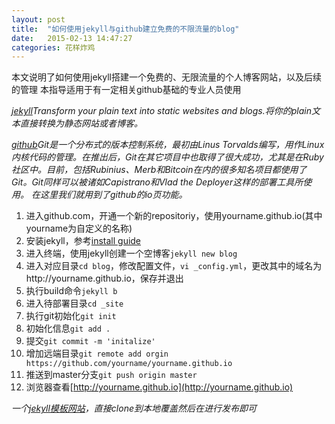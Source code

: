 ```yaml
---
layout: post
title:  "如何使用jekyll与github建立免费的不限流量的blog"
date:   2015-02-13 14:47:27
categories: 花样炸鸡
---
```

本文说明了如何使用jekyll搭建一个免费的、无限流量的个人博客网站，以及后续的管理
本指导适用于有一定相关github基础的专业人员使用

*[jekyll](http://jekyllrb.com/)Transform your plain text into static websites and blogs.将你的plain文本直接转换为静态网站或者博客。*

*[github](http://www.github.com)Git是一个分布式的版本控制系统，最初由Linus Torvalds编写，用作Linux内核代码的管理。在推出后，Git在其它项目中也取得了很大成功，尤其是在Ruby社区中。目前，包括Rubinius、Merb和Bitcoin在内的很多知名项目都使用了Git。Git同样可以被诸如Capistrano和Vlad the Deployer这样的部署工具所使用。*
*在这里我们就用到了github的io页功能。*

1. 进入github.com，开通一个新的repositoriy，使用yourname.github.io(其中yourname为自定义的名称)
2. 安装jekyll，参考[install guide](http://jekyllrb.com/docs/installation/)
3. 进入终端，使用jekyll创建一个空博客```jekyll new blog```
4. 进入对应目录```cd blog```，修改配置文件，```vi _config.yml```，更改其中的域名为http://yourname.github.io，保存并退出
5. 执行build命令```jekyll b```
6. 进入待部署目录```cd _site```
7. 执行git初始化```git init```
9. 初始化信息```git add .```
10. 提交```git commit -m 'initalize'```
11. 增加远端目录```git remote add orgin https://github.com/yourname/yourname.github.io```
12. 推送到master分支```git push origin master```
13. 浏览器查看[http://yourname.github.io](http://yourname.github.io)

*一个[jekyll模板网站](http://jekyllthemes.org/)，直接clone到本地覆盖然后在进行发布即可*

